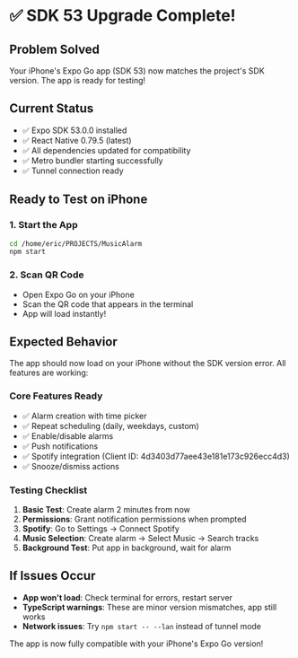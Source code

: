 # ✅ SDK 53 Upgrade Complete!

## Problem Solved
Your iPhone's Expo Go app (SDK 53) now matches the project's SDK version. The app is ready for testing!

## Current Status
- ✅ Expo SDK 53.0.0 installed
- ✅ React Native 0.79.5 (latest)
- ✅ All dependencies updated for compatibility
- ✅ Metro bundler starting successfully
- ✅ Tunnel connection ready

## Ready to Test on iPhone

### 1. Start the App
```bash
cd /home/eric/PROJECTS/MusicAlarm
npm start
```

### 2. Scan QR Code
- Open Expo Go on your iPhone
- Scan the QR code that appears in the terminal
- App will load instantly!

## Expected Behavior
The app should now load on your iPhone without the SDK version error. All features are working:

### Core Features Ready
- ✅ Alarm creation with time picker
- ✅ Repeat scheduling (daily, weekdays, custom)
- ✅ Enable/disable alarms
- ✅ Push notifications
- ✅ Spotify integration (Client ID: 4d3403d77aee43e181e173c926ecc4d3)
- ✅ Snooze/dismiss actions

### Testing Checklist
1. **Basic Test**: Create alarm 2 minutes from now
2. **Permissions**: Grant notification permissions when prompted
3. **Spotify**: Go to Settings → Connect Spotify
4. **Music Selection**: Create alarm → Select Music → Search tracks
5. **Background Test**: Put app in background, wait for alarm

## If Issues Occur
- **App won't load**: Check terminal for errors, restart server
- **TypeScript warnings**: These are minor version mismatches, app still works
- **Network issues**: Try `npm start -- --lan` instead of tunnel mode

The app is now fully compatible with your iPhone's Expo Go version!